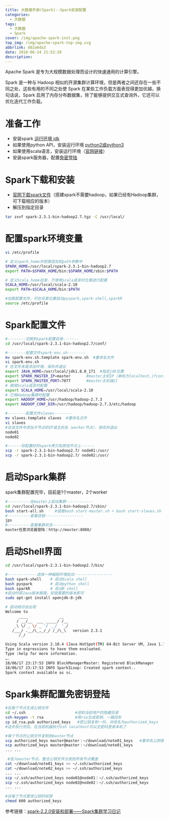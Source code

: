 ```yaml
---
title: 大数据手册(Spark)--Spark安装配置
categories:
  - 大数据
tags:
  - 大数据
  - Spark
cover: /img/apache-spark-inst.png
top_img: /img/apache-spark-top-img.svg
abbrlink: d02a6da3
date: 2018-06-24 21:52:29
description:
---
```

Apache Spark 是专为大规模数据处理而设计的快速通用的计算引擎。

  Spark 是一种与 Hadoop 相似的开源集群计算环境，但是两者之间还存在一些不同之处，这些有用的不同之处使 Spark 在某些工作负载方面表现得更加优越，换句话说，Spark 启用了内存分布数据集，除了能够提供交互式查询外，它还可以优化迭代工作负载。

<!-- more -->

# 准备工作

- 安装spark [运行环境 jdk][jdk]
- 如果使用python API，安装运行环境 [python2或python3][py]
- 如果使用scala语言，安装运行环境（[官网链接][scala]）
- 安装spark服务器，配置[免密登陆][sc]

[jdk]: http://www.oracle.com/technetwork/java/javase/downloads/jdk8-downloads-2133151.html
[py]: https://www.python.org/getit/
[scala]: https://www.scala-lang.org/download/
[sc]: https://blog.csdn.net/qq_41518277/article/details/80720390
[spark]: http://spark.apache.org/downloads.html

# Spark下载和安装

- [官网下载spark文件][spark]（搭建spark不需要hadoop，如果已经有Hadoop集群，可下载相应的版本）
- 解压到指定目录
```bash
tar zxvf spark-2.3.1-bin-hadoop2.7.tgz -C /usr/local/
```
# 配置spark环境变量

```bash
vi /etc/profile

# 定义spark_home并把路径加到path参数中
SPARK_HOME=/usr/local/spark-2.3.1-bin-hadoop2.7
export PATH=$SPARK_HOME/bin:$SPARK_HOME/sbin:$PATH

# 定义Scala_home目录，不使用scala语言时无需进行配置
SCALA_HOME=/usr/local/scala-2.10
export PATH=$SCALA_HOME/bin:$PATH

#加载配置文件，可在任意位置启动pyspark,spark-shell,sparkR
source /etc/profile
```

# Spark配置文件

```bash
#--------切换到spark配置目录-------
cd /usr/local/spark-2.3.1-bin-hadoop2.7/conf/

#--------配置文件spark-enc.sh--------
mv spark-env.sh.template spark-env.sh  #重命名文件
vi spark-env.sh   
# 在文件末尾添加环境，保存并退出
export JAVA_HOME=/usr/local/jdk1.8.0_171  #指定jdk位置
export SPARK_MASTER_IP=master       #master主机IP（单机为localhost,ifconfig命令查看本机IP）
export SPARK_MASTER_PORT=7077       #master主机端口
# 使用Scala语言时配置
export SCALA_HOME=/usr/local/scala-2.10
# 已有Hadoop集群时配置
export HADOOP_HOME=/usr/hadoop/hadoop-2.7.3
export HADOOP_CONF_DIR=/usr/hadoop/hadoop-2.7.3/etc/hadoop

#--------配置文件slaves--------
mv slaves.template slaves  #重命名文件
vi slaves    
#在该文件中添加子节点的IP或主机名（worker节点），保存并退出
node01
node02

#------将配置好的spark拷贝到其他节点上------
scp -r spark-2.3.1-bin-hadoop2.7/ node01:/usr/
scp -r spark-2.3.1-bin-hadoop2.7/ node02:/usr/
```

# 启动Spark集群

spark集群配置完毕，目前是1个master，2个worker
```bash
#----------在master上启动集群------------
cd /usr/local/spark-2.3.1-bin-hadoop2.7/sbin/
bash start-all.sh     #或者bash start-master.sh + bash start-slaves.sh
#----------查看进程-----------------
jps
#----------查看集群状态----------
master任意浏览器登陆：http://master:8080/
```

# 启动Shell界面

```bash
cd /usr/local/spark-2.3.1-bin-hadoop2.7/bin/

#-------------选择一种编程环境启动-----------------
bash spark-shell    # 启动Scala shell
bash pyspark        # 启动python shell
bash sparkR         # 启动R shell
#启动时若Java版本报错，安装需要的版本即可
sudo apt-get install openjdk-8-jdk

# 启动成功会出现
Welcome to
      ____              __
     / __/__  ___ _____/ /__
    _\ \/ _ \/ _ '/ __/  '_/
   /___/ .__/\_,_/_/ /_/\_\   version 2.3.1
      /_/

Using Scala version 2.10.4 (Java HotSpot(TM) 64-Bit Server VM, Java 1.7.0_71)
Type in expressions to have them evaluated.
Type :help for more information.
….
18/06/17 23:17:53 INFO BlockManagerMaster: Registered BlockManager
18/06/17 23:17:53 INFO SparkILoop: Created spark context..
Spark context available as sc.
```

# Spark集群配置免密钥登陆

```bash
#在每个节点生成公钥文件
cd ~/.ssh                      #进到当前用户的隐藏目录
ssh-keygen -t rsa              #用rsa生成密钥，一路回车
cp id_rsa.pub authorized_keys   #把公钥复制一份，并改名为authorized_keys
#这步执行完后，在当前机器执行ssh localhost可以无密码登录本机了

#每个节点的公钥文件复制到master节点
scp authorized_keys master@master：~/download/note01_keys   #重命名公钥便于整合
scp authorized_keys master@master：~/download/note01_keys
... ...

 #进入master节点，整合公钥文件分发到所有节点覆盖
cat ~/download/note01_keys >> ~/.ssh/authorized_keys
cat ~/download/note02_keys >> ~/.ssh/authorized_keys
... ...
scp ~/.ssh/authorized_keys node01@node01：~/.ssh/authorized_keys
scp ~/.ssh/authorized_keys node02@node02：~/.ssh/authorized_keys
... ...

#在每个节点更改公钥的权限
chmod 600 authorized_keys
```


参考链接：[spark-2.2.0安装和部署——Spark集群学习日记](https://blog.csdn.net/weixin_36394852/article/details/76030317)



